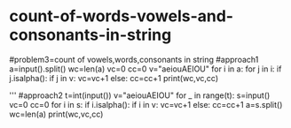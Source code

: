 # count-of-words-vowels-and-consonants-in-string
#problem3=count of vowels,words,consonants in string
#approach1
a=input().split()
wc=len(a)
vc=0
cc=0
v="aeiouAEIOU"
for i in a:
  for j in i:
    if j.isalpha():
      if j in v:
        vc=vc+1
      else:
        cc=cc+1
print(wc,vc,cc) 

'''
#approach2
t=int(input())
v="aeiouAEIOU"
for _ in range(t):
  s=input()
  vc=0
  cc=0
  for i in s:
    if i.isalpha():
      if i in v:
        vc=vc+1
      else:
        cc=cc+1
  a=s.split()
  wc=len(a)
  print(wc,vc,cc)
